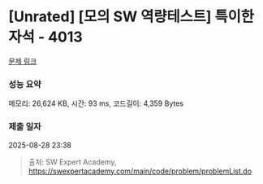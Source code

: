 # [Unrated] [모의 SW 역량테스트] 특이한 자석 - 4013 

[문제 링크](https://swexpertacademy.com/main/code/problem/problemDetail.do?contestProbId=AWIeV9sKkcoDFAVH) 

### 성능 요약

메모리: 26,624 KB, 시간: 93 ms, 코드길이: 4,359 Bytes

### 제출 일자

2025-08-28 23:38



> 출처: SW Expert Academy, https://swexpertacademy.com/main/code/problem/problemList.do